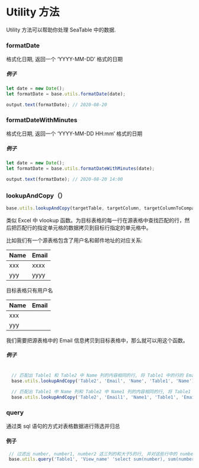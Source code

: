 # Utility 方法

Utility 方法可以帮助你处理 SeaTable 中的数据.

### formatDate

格式化日期, 返回一个 ‘YYYY-MM-DD’ 格式的日期

##### 例子

```javascript
let date = new Date();
let formatDate = base.utils.formatDate(date);

output.text(formatDate); // 2020-08-20
```

### formatDateWithMinutes

格式化日期, 返回一个 ‘YYYY-MM-DD HH:mm’ 格式的日期

##### 例子

```javascript
let date = new Date();
let formatDate = base.utils.formatDateWithMinutes(date);

output.text(formatDate); // 2020-08-20 14:00
```

### lookupAndCopy（）

```javascript
base.utils.lookupAndCopy(targetTable, targetColumn, targetColumnToCompare, sourceTableName, sourceColumnName, sourceColumnToCompare = null);
```

类似 Excel 中 vlookup 函数。为目标表格的每一行在源表格中查找匹配的行，然后把匹配行的指定单元格的数据拷贝到目标行指定的单元格中。

比如我们有一个源表格包含了用户名和邮件地址的对应关系:

| Name | Email | 
|-----|-------|
| xxx | xxxx |
| yyy | yyyy |

目标表格只有用户名

| Name | Email | 
|-----|-------|
| xxx |       |
| yyy |       |

我们需要把源表格中的 Email 信息拷贝到目标表格中，那么就可以用这个函数。

##### 例子

```javascript
  
  // 匹配出 Table1 和 Table2 中 Name 列的内容相同的行, 将 Table1 中的行的 Email 列的内容拷贝到 Table2 中对应行的 Email 列
  base.utils.lookupAndCopy('Table2', 'Email', 'Name', 'Table1', 'Name');
  
  // 匹配出 Table1 中 Name 列和 Table2 中 Name1 列的内容相同的行, 将 Table1 中的行的 Email 列的内容拷贝到 Table2 中对应行的 Email1 列
  base.utils.lookupAndCopy('Table2', 'Email1', 'Name1', 'Table1', 'Email', 'Name');
```

### query

通过类 sql 语句的方式对表格数据进行筛选并归总

#### 例子

```javascript
 // 过滤出 number, number1, number2 这三列的和大于5的行, 并对这些行中的 number, number2 列分别求和, 返回结果 {number: 12, number2: 23}
 base.utils.query('Table1', 'View_name' 'select sum(number), sum(number2) where number + number1 + number2 > 5');
  
```